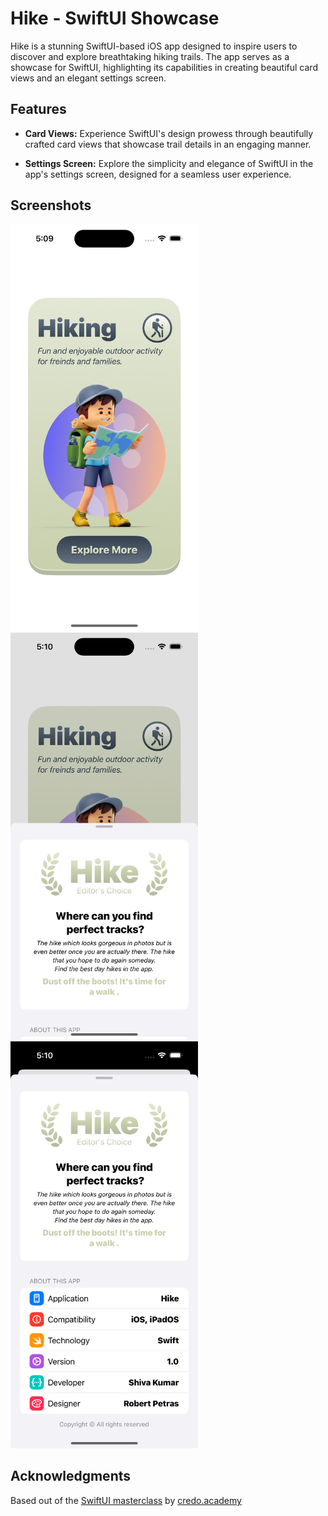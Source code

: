 # Hike - SwiftUI Showcase

Hike is a stunning SwiftUI-based iOS app designed to inspire users to discover and explore breathtaking hiking trails. The app serves as a showcase for SwiftUI, highlighting its capabilities in creating beautiful card views and an elegant settings screen.

## Features

- **Card Views:** Experience SwiftUI's design prowess through beautifully crafted card views that showcase trail details in an engaging manner.

- **Settings Screen:** Explore the simplicity and elegance of SwiftUI in the app's settings screen, designed for a seamless user experience.

## Screenshots

<img src="screenshots/hike_app_card_view_screenshot.png" alt="Trail Card View" width="300"/>
<img src="screenshots/hike_app_setting_screen_screenshot.png" alt="Setting Screen Half" width="300"/>
<img src="screenshots/hike_app_setting_screen_full_screenshot.png" alt="Setting Screen Full" width="300"/>

## Acknowledgments

Based out of the [SwiftUI masterclass](https://credo.academy/swiftui-course.html) by [credo.academy](https://credo.academy)


